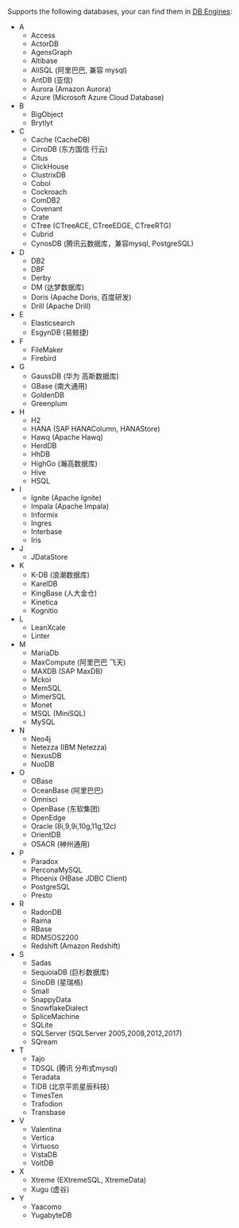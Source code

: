 Supports the following databases, your can find them in [DB Engines](https://db-engines.com/en/ranking/relational+dbms): <br/>
+ A
   + Access
   + ActorDB
   + AgensGraph
   + Altibase
   + AliSQL (阿里巴巴, 兼容 mysql)
   + AntDB (亚信)
   + Aurora (Amazon Aurora)
   + Azure (Microsoft Azure Cloud Database)
+ B
   + BigObject
   + Brytlyt
+ C
   + Cache (CacheDB)
   + CirroDB (东方国信 行云)
   + Citus
   + ClickHouse
   + ClustrixDB
   + Cobol
   + Cockroach
   + ComDB2
   + Covenant
   + Crate
   + CTree (CTreeACE, CTreeEDGE, CTreeRTG)
   + Cubrid
   + CynosDB (腾讯云数据库，兼容mysql, PostgreSQL)       
+ D
   + DB2
   + DBF
   + Derby
   + DM (达梦数据库)
   + Doris (Apache Doris, 百度研发)
   + Drill (Apache Drill)   
+ E      
   + Elasticsearch
   + EsgynDB (易鲸捷)
+ F
   + FileMaker
   + Firebird
+ G
   + GaussDB (华为 高斯数据库)
   + GBase (南大通用)
   + GoldenDB
   + Greenplum
+ H
   + H2
   + HANA (SAP HANAColumn, HANAStore)
   + Hawq (Apache Hawq)
   + HerdDB
   + HhDB
   + HighGo (瀚高数据库)
   + Hive
   + HSQL        
+ I
   + Ignite (Apache Ignite)
   + Impala (Apache Impala)
   + Informix
   + Ingres
   + Interbase
   + Iris
+ J
   + JDataStore
+ K
   + K-DB (浪潮数据库)
   + KarelDB
   + KingBase (人大金仓)
   + Kinetica   
   + Kognitio
+ L
   + LeanXcale        
   + Linter
+ M
   + MariaDb
   + MaxCompute (阿里巴巴 飞天)
   + MAXDB (SAP MaxDB)
   + Mckoi
   + MemSQL
   + MimerSQL
   + Monet
   + MSQL (MiniSQL)
   + MySQL
+ N
   + Neo4j
   + Netezza (IBM Netezza)
   + NexusDB
   + NuoDB        
+ O
   + OBase
   + OceanBase (阿里巴巴)
   + Omnisci
   + OpenBase (东软集团)
   + OpenEdge
   + Oracle (8i,9,9i,10g,11g,12c)
   + OrientDB
   + OSACR (神州通用)
+ P 
   + Paradox
   + PerconaMySQL
   + Phoenix (HBase JDBC Client)
   + PostgreSQL
   + Presto
+ R
   + RadonDB
   + Raima
   + RBase
   + RDMSOS2200
   + Redshift (Amazon Redshift)
+ S        
   + Sadas
   + SequoiaDB (巨杉数据库)
   + SinoDB (星瑞格)
   + Small
   + SnappyData
   + SnowflakeDialect
   + SpliceMachine
   + SQLite
   + SQLServer (SQLServer 2005,2008,2012,2017)
   + SQream
+ T
   + Tajo
   + TDSQL (腾讯 分布式mysql)
   + Teradata
   + TiDB (北京平凯星辰科技)
   + TimesTen
   + Trafodion
   + Transbase
+ V
   + Valentina
   + Vertica
   + Virtuoso
   + VistaDB
   + VoltDB
+ X
   + Xtreme (EXtremeSQL, XtremeData)
   + Xugu (虚谷)
+ Y
   + Yaacomo
   + YugabyteDB